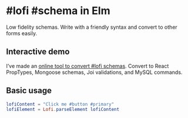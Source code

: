 # #lofi #schema in Elm

Low fidelity schemas. Write with a friendly syntax and convert to other forms easily.

## Interactive demo

I’ve made an [online tool to convert #lofi schemas](https://schema.lofi.design/). Convert to React PropTypes, Mongoose schemas, Joi validations, and MySQL commands.

## Basic usage

```elm
lofiContent = "Click me #button #primary"
lofiElement = Lofi.parseElement lofiContent
```
